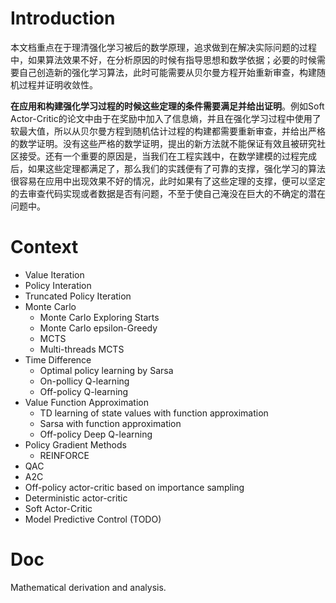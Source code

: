 # Introduction
本文档重点在于理清强化学习被后的数学原理，追求做到在解决实际问题的过程中，如果算法效果不好，在分析原因的时候有指导思想和数学依据；必要的时候需要自己创造新的强化学习算法，此时可能需要从贝尔曼方程开始重新审查，构建随机过程并证明收敛性。

**在应用和构建强化学习过程的时候这些定理的条件需要满足并给出证明**。例如Soft Actor-Critic的论文中由于在奖励中加入了信息熵，并且在强化学习过程中使用了软最大值，所以从贝尔曼方程到随机估计过程的构建都需要重新审查，并给出严格的数学证明。没有这些严格的数学证明，提出的新方法就不能保证有效且被研究社区接受。还有一个重要的原因是，当我们在工程实践中，在数学建模的过程完成后，如果这些定理都满足了，那么我们的实践便有了可靠的支撑，强化学习的算法很容易在应用中出现效果不好的情况，此时如果有了这些定理的支撑，便可以坚定的去审查代码实现或者数据是否有问题，不至于使自己淹没在巨大的不确定的潜在问题中。


# Context
* Value Iteration
* Policy Interation
* Truncated Policy Iteration
* Monte Carlo
    - Monte Carlo Exploring Starts
    - Monte Carlo epsilon-Greedy
    - MCTS
    - Multi-threads MCTS
* Time Difference
  * Optimal policy learning by Sarsa
  * On-pollicy Q-learning
  * Off-policy Q-learning
* Value Function Approximation
  * TD learning of state values with function approximation
  * Sarsa with function approximation
  * Off-policy Deep Q-learning
* Policy Gradient Methods
  * REINFORCE
* QAC
* A2C
* Off-policy actor-critic based on importance sampling
* Deterministic actor-critic
* Soft Actor-Critic
* Model Predictive Control (TODO)
  
# Doc
Mathematical derivation and analysis.
